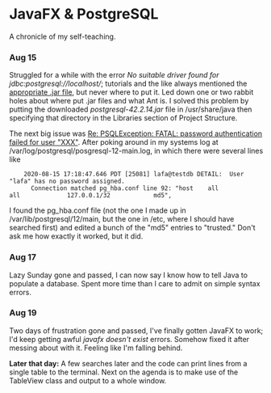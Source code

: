 # JavaFX & PostgreSQL

A chronicle of my self-teaching.

### Aug 15
Struggled for a while with the error *No suitable driver found for jdbc:postgresql://localhost/<database>*;
tutorials and the like always mentioned the [appropriate .jar file](https://jdbc.postgresql.org/), but never where to put it.
Led down one or two rabbit holes about where put .jar files and what Ant is. I solved this problem by putting the downloaded
*postgresql-42.2.14.jar* file in /usr/share/java then specifying that directory in the Libraries section of Project Structure.

The next big issue was [Re: PSQLException: FATAL: password authentication failed for user "XXX"](https://www.postgresql.org/message-id/13628.1366994290@sss.pgh.pa.us).
After poking around in my systems log at /var/log/postgresql/posgresql-12-main.log, in which there were several lines like
```
    2020-08-15 17:18:47.646 PDT [25081] lafa@testdb DETAIL:  User "lafa" has no password assigned.
	  Connection matched pg_hba.conf line 92: "host    all             all             127.0.0.1/32            md5",
```

I found the pg_hba.conf file (not the one I made up in /var/lib/postgresql/12/main, but the one in /etc, where I should have searched first) and edited a bunch
of the "md5" entries to "trusted." Don't ask me how exactly it worked, but it did.

### Aug 17
Lazy Sunday gone and passed, I can now say I know how to tell Java to populate a database.
Spent more time than I care to admit on simple syntax errors.

### Aug 19
Two days of frustration gone and passed, I've finally gotten JavaFX to work; I'd keep getting awful *javafx doesn't exist* errors. 
Somehow fixed it after messing about with it. Feeling like I'm falling behind.

**Later that day:** A few searches later and the code can print lines from a single table to the terminal.
Next on the agenda is to make use of the TableView class and output to a whole window.
